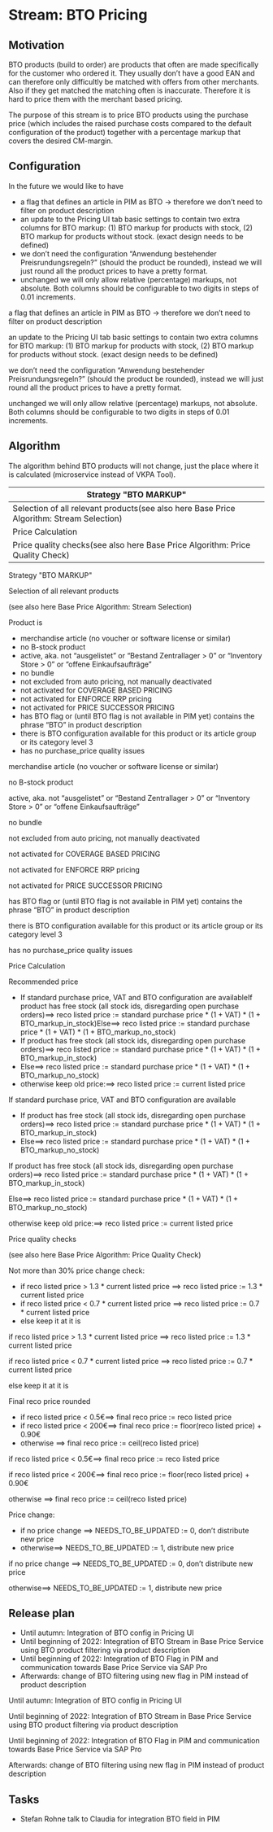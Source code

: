 # Stream: BTO Pricing

## Motivation
BTO products (build to order) are products that often are made specifically for the customer who ordered it. They usually don’t have a good EAN and can therefore only difficultly be matched with offers from other merchants. Also if they get matched the matching often is inaccurate. Therefore it is hard to price them with the merchant based pricing.

The purpose of this stream is to price BTO products using the purchase price (which includes the raised purchase costs compared to the default configuration of the product) together with a percentage markup that covers the desired CM-margin.

## Configuration
In the future we would like to have

* a flag that defines an article in PIM as BTO → therefore we don’t need to filter on product description
* an update to the Pricing UI tab basic settings to contain two extra columns for BTO markup: (1) BTO markup for products with stock, (2) BTO markup for products without stock. (exact design needs to be defined)
* we don’t need the configuration “Anwendung bestehender Preisrundungsregeln?” (should the product be rounded), instead we will just round all the product prices to have a pretty format.
* unchanged we will only allow relative (percentage) markups, not absolute. Both columns should be configurable to two digits in steps of 0.01 increments.

a flag that defines an article in PIM as BTO → therefore we don’t need to filter on product description

an update to the Pricing UI tab basic settings to contain two extra columns for BTO markup: (1) BTO markup for products with stock, (2) BTO markup for products without stock. (exact design needs to be defined)

we don’t need the configuration “Anwendung bestehender Preisrundungsregeln?” (should the product be rounded), instead we will just round all the product prices to have a pretty format.

unchanged we will only allow relative (percentage) markups, not absolute. Both columns should be configurable to two digits in steps of 0.01 increments.

## Algorithm
The algorithm behind BTO products will not change, just the place where it is calculated (microservice instead of VKPA Tool).

| Strategy "BTO MARKUP" |
|---|
| Selection of all relevant products(see also here Base Price Algorithm: Stream Selection) | Product ismerchandise article (no voucher or software license or similar)no B-stock productactive, aka. not “ausgelistet” or “Bestand Zentrallager > 0” or “Inventory Store > 0” or “offene Einkaufsaufträge”no bundlenot excluded from auto pricing, not manually deactivatednot activated for COVERAGE BASED PRICINGnot activated for ENFORCE RRP pricingnot activated for PRICE SUCCESSOR PRICINGhas BTO flag or (until BTO flag is not available in PIM yet) contains the phrase “BTO” in product descriptionthere is BTO configuration available for this product or its article group or its category level 3has no purchase_price quality issues |
| Price Calculation | Recommended priceIf standard purchase price, VAT and BTO configuration are availableIf product has free stock (all stock ids, disregarding open purchase orders)==> reco listed price := standard purchase price * (1 + VAT) * (1 + BTO_markup_in_stock)Else==> reco listed price := standard purchase price * (1 + VAT) * (1 + BTO_markup_no_stock)otherwise keep old price:==> reco listed price := current listed price |
| Price quality checks(see also here Base Price Algorithm: Price Quality Check) | Not more than 30% price change check: if reco listed price > 1.3 * current listed price ==> reco listed price := 1.3 * current listed price if reco listed price < 0.7 * current listed price ==> reco listed price := 0.7 * current listed priceelse keep it at it isFinal reco price roundedif reco listed price  < 0.5€==> final reco price := reco listed priceif reco listed price < 200€==> final reco price := floor(reco listed price) + 0.90€otherwise ==> final reco price := ceil(reco listed price)Price change:if no price change ==> NEEDS_TO_BE_UPDATED := 0, don’t distribute new priceotherwise==> NEEDS_TO_BE_UPDATED := 1, distribute new price |

Strategy "BTO MARKUP"

Selection of all relevant products

(see also here Base Price Algorithm: Stream Selection)

Product is

* merchandise article (no voucher or software license or similar)
* no B-stock product
* active, aka. not “ausgelistet” or “Bestand Zentrallager > 0” or “Inventory Store > 0” or “offene Einkaufsaufträge”
* no bundle
* not excluded from auto pricing, not manually deactivated
* not activated for COVERAGE BASED PRICING
* not activated for ENFORCE RRP pricing
* not activated for PRICE SUCCESSOR PRICING
* has BTO flag or (until BTO flag is not available in PIM yet) contains the phrase “BTO” in product description
* there is BTO configuration available for this product or its article group or its category level 3
* has no purchase_price quality issues

merchandise article (no voucher or software license or similar)

no B-stock product

active, aka. not “ausgelistet” or “Bestand Zentrallager > 0” or “Inventory Store > 0” or “offene Einkaufsaufträge”

no bundle

not excluded from auto pricing, not manually deactivated

not activated for COVERAGE BASED PRICING

not activated for ENFORCE RRP pricing

not activated for PRICE SUCCESSOR PRICING

has BTO flag or (until BTO flag is not available in PIM yet) contains the phrase “BTO” in product description

there is BTO configuration available for this product or its article group or its category level 3

has no purchase_price quality issues

Price Calculation

Recommended price

* If standard purchase price, VAT and BTO configuration are availableIf product has free stock (all stock ids, disregarding open purchase orders)==> reco listed price := standard purchase price * (1 + VAT) * (1 + BTO_markup_in_stock)Else==> reco listed price := standard purchase price * (1 + VAT) * (1 + BTO_markup_no_stock)
* If product has free stock (all stock ids, disregarding open purchase orders)==> reco listed price := standard purchase price * (1 + VAT) * (1 + BTO_markup_in_stock)
* Else==> reco listed price := standard purchase price * (1 + VAT) * (1 + BTO_markup_no_stock)
* otherwise keep old price:==> reco listed price := current listed price

If standard purchase price, VAT and BTO configuration are available

* If product has free stock (all stock ids, disregarding open purchase orders)==> reco listed price := standard purchase price * (1 + VAT) * (1 + BTO_markup_in_stock)
* Else==> reco listed price := standard purchase price * (1 + VAT) * (1 + BTO_markup_no_stock)

If product has free stock (all stock ids, disregarding open purchase orders)==> reco listed price := standard purchase price * (1 + VAT) * (1 + BTO_markup_in_stock)

Else==> reco listed price := standard purchase price * (1 + VAT) * (1 + BTO_markup_no_stock)

otherwise keep old price:==> reco listed price := current listed price

Price quality checks

(see also here Base Price Algorithm: Price Quality Check)

Not more than 30% price change check:

* if reco listed price > 1.3 * current listed price ==> reco listed price := 1.3 * current listed price
* if reco listed price < 0.7 * current listed price ==> reco listed price := 0.7 * current listed price
* else keep it at it is

if reco listed price > 1.3 * current listed price ==> reco listed price := 1.3 * current listed price

if reco listed price < 0.7 * current listed price ==> reco listed price := 0.7 * current listed price

else keep it at it is

Final reco price rounded

* if reco listed price  < 0.5€==> final reco price := reco listed price
* if reco listed price < 200€==> final reco price := floor(reco listed price) + 0.90€
* otherwise ==> final reco price := ceil(reco listed price)

if reco listed price  < 0.5€==> final reco price := reco listed price

if reco listed price < 200€==> final reco price := floor(reco listed price) + 0.90€

otherwise ==> final reco price := ceil(reco listed price)

Price change:

* if no price change ==> NEEDS_TO_BE_UPDATED := 0, don’t distribute new price
* otherwise==> NEEDS_TO_BE_UPDATED := 1, distribute new price

if no price change ==> NEEDS_TO_BE_UPDATED := 0, don’t distribute new price

otherwise==> NEEDS_TO_BE_UPDATED := 1, distribute new price

## Release plan
* Until autumn: Integration of BTO config in Pricing UI
* Until beginning of 2022: Integration of BTO Stream in Base Price Service using BTO product filtering via product description
* Until beginning of 2022: Integration of BTO Flag in PIM and communication towards Base Price Service via SAP Pro
* Afterwards: change of BTO filtering using new flag in PIM instead of product description

Until autumn: Integration of BTO config in Pricing UI

Until beginning of 2022: Integration of BTO Stream in Base Price Service using BTO product filtering via product description

Until beginning of 2022: Integration of BTO Flag in PIM and communication towards Base Price Service via SAP Pro

Afterwards: change of BTO filtering using new flag in PIM instead of product description

## Tasks
* Stefan Rohne talk to Claudia for integration BTO field in PIM

